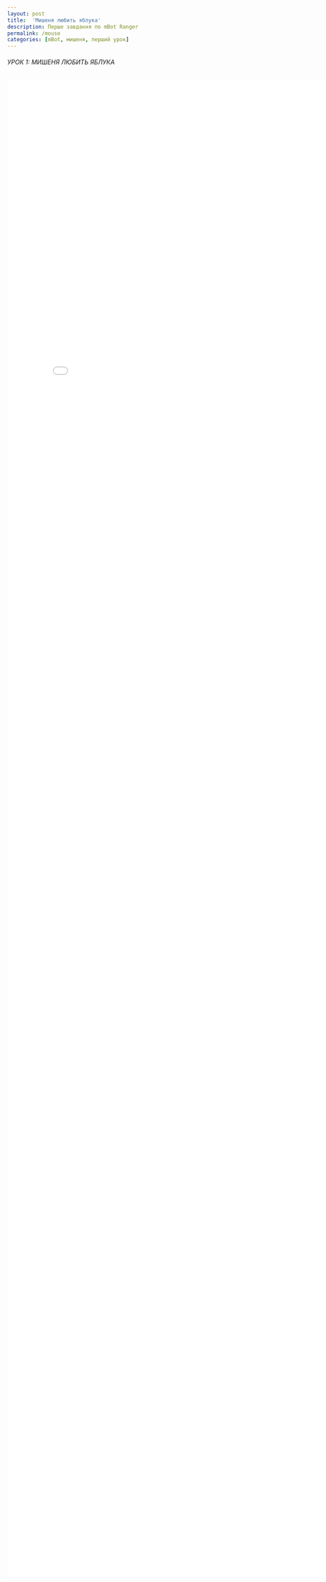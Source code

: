 ```yaml
---
layout: post
title:  'Мишеня любить яблука'
description: Перше завдання по mBot Ranger
permalink: /mouse
categories: [mBot, мишеня, перший урок]
---
```


###### УРОК 1: МИШЕНЯ ЛЮБИТЬ ЯБЛУКА 

<embed src="./pdf/1l.pdf" width="810px" height="3430px" />
